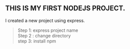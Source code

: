 ## THIS IS MY FIRST NODEJS PROJECT.<br>
I created a new project using express.<br>
>Step 1: express project name<br>
>Step 2 : change directory <br>
>step 3: install npm<br>
